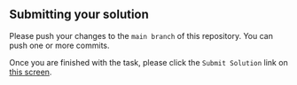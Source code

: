 
## Submitting your solution

Please push your changes to the `main branch` of this repository. You can push one or more commits. <br>

Once you are finished with the task, please click the `Submit Solution` link on <a href="https://app.codescreen.com/candidate/35b917e9-1c0b-43d2-a0be-87f418a5c5a4" target="_blank">this screen</a>.